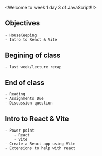 <Welcome to week 1 day 3 of JavaScript!!!>

## Objectives
    - HouseKeeping
    - Intro to React & Vite

## Begining of class
    - last week/lecture recap

## End of class
    - Reading
    - Assignments Due
    - Discussion question

## Intro to React & Vite
    - Power point
        - React
        - Vite 
    - Create a React app using Vite
    - Extensions to help with react

